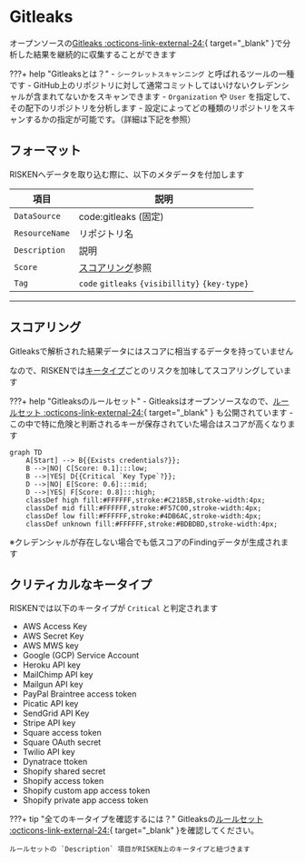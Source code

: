 # Gitleaks

オープンソースの[Gitleaks :octicons-link-external-24:](https://github.com/zricethezav/gitleaks){ target="_blank" }で分析した結果を継続的に収集することができます


???+ help "Gitleaksとは？"
    - `シークレットスキャンニング` と呼ばれるツールの一種です
    - GitHub上のリポジトリに対して通常コミットしてはいけないクレデンシャルが含まれてないかをスキャンできます
    - `Organization` や `User` を指定して、その配下のリポジトリを分析します
    - 設定によってどの種類のリポジトリをスキャンするかの指定が可能です。（詳細は下記を参照）


## フォーマット

RISKENへデータを取り込む際に、以下のメタデータを付加します

| 項目            | 説明                                            |
| -------------- | ---------------------------------------------- |
| `DataSource`   | code:gitleaks (固定)                            |
| `ResourceName` | リポジトリ名                                     |
| `Description`  | 説明                                            |
| `Score`        | [スコアリング](/code/gitleaks_concept/#_2)参照             |
| `Tag`          | `code` `gitleaks` `{visibillity}` `{key-type}` |

---

## スコアリング

Gitleaksで解析された結果データにはスコアに相当するデータを持っていません

なので、RISKENでは[キータイプ](/code/gitleaks_concept/#_3)ごとのリスクを加味してスコアリングしています

???+ help "Gitleaksのルールセット"
    - Gitleaksはオープンソースなので、[ルールセット :octicons-link-external-24:](https://github.com/zricethezav/gitleaks/blob/master/config/gitleaks.toml){ target="_blank" } も公開されています
    - この中で特に危険と判断されるキーが保存されていた場合はスコアが高くなります


```mermaid
graph TD
    A[Start] --> B{{Exists credentials?}};
    B -->|NO| C[Score: 0.1]:::low;
    B -->|YES| D{{Critical `Key Type`?}};
    D -->|NO| E[Score: 0.6]:::mid;
    D -->|YES| F[Score: 0.8]:::high;
    classDef high fill:#FFFFFF,stroke:#C2185B,stroke-width:4px;
    classDef mid fill:#FFFFFF,stroke:#F57C00,stroke-width:4px;
    classDef low fill:#FFFFFF,stroke:#4DB6AC,stroke-width:4px;
    classDef unknown fill:#FFFFFF,stroke:#BDBDBD,stroke-width:4px;
```

※クレデンシャルが存在しない場合でも低スコアのFindingデータが生成されます

## クリティカルなキータイプ

RISKENでは以下のキータイプが `Critical` と判定されます


- AWS Access Key
- AWS Secret Key
- AWS MWS key
- Google (GCP) Service Account
- Heroku API key
- MailChimp API key
- Mailgun API key
- PayPal Braintree access token
- Picatic API key
- SendGrid API Key
- Stripe API key
- Square access token
- Square OAuth secret
- Twilio API key
- Dynatrace ttoken
- Shopify shared secret
- Shopify access token
- Shopify custom app access token
- Shopify private app access token

???+ tip "全てのキータイプを確認するには？"
    Gitleaksの[ルールセット :octicons-link-external-24:](https://github.com/zricethezav/gitleaks/blob/master/config/gitleaks.toml){ target="_blank" }を確認してください。

    ルールセットの `Description` 項目がRISKEN上のキータイプと紐づきます
